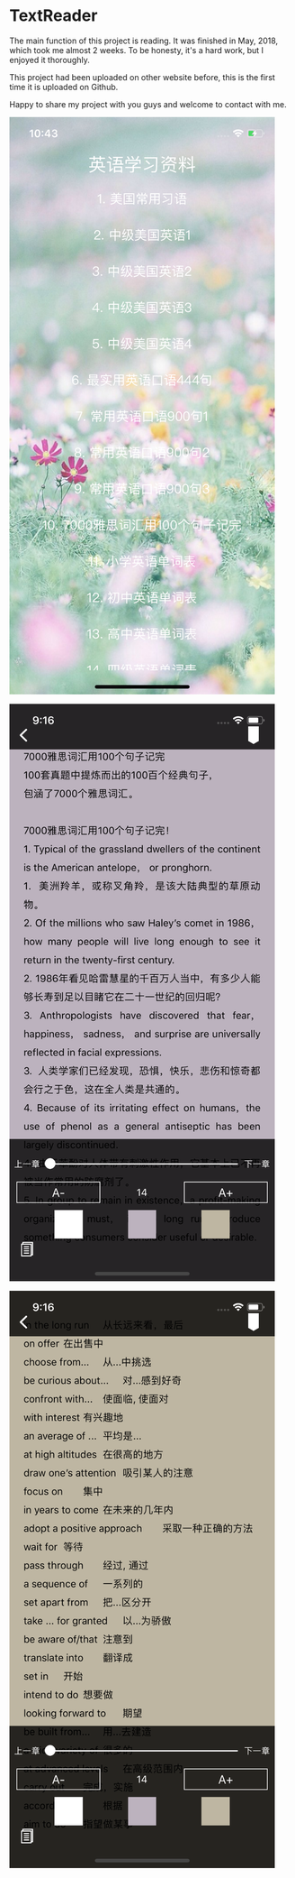# TextReader
The main function of this project is reading. It was finished in May, 2018, which took me almost 2 weeks. To be honesty, it's a hard work, but I enjoyed it thoroughly.

This project had been uploaded on other website before, this is the first time it is uploaded on Github.

Happy to share my project with you guys and welcome to contact with me.

![image](https://github.com/JohnayXiao/TextReader/blob/master/581.png)

![image](https://github.com/JohnayXiao/TextReader/blob/master/582.png)

![image](https://github.com/JohnayXiao/TextReader/blob/master/583.png)

